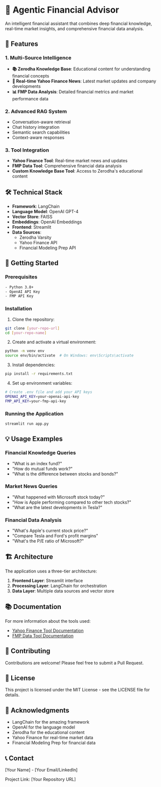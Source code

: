 # 🤖 Agentic Financial Advisor

An intelligent financial assistant that combines deep financial knowledge, real-time market insights, and comprehensive financial data analysis.

## 🌟 Features

### 1. Multi-Source Intelligence
- **📚 Zerodha Knowledge Base**: Educational content for understanding financial concepts
- **📰 Real-time Yahoo Finance News**: Latest market updates and company developments
- **📊 FMP Data Analysis**: Detailed financial metrics and market performance data

### 2. Advanced RAG System
- Conversation-aware retrieval
- Chat history integration
- Semantic search capabilities
- Context-aware responses

### 3. Tool Integration
- **Yahoo Finance Tool**: Real-time market news and updates
- **FMP Data Tool**: Comprehensive financial data analysis
- **Custom Knowledge Base Tool**: Access to Zerodha's educational content

## 🛠️ Technical Stack

- **Framework**: LangChain
- **Language Model**: OpenAI GPT-4
- **Vector Store**: FAISS
- **Embeddings**: OpenAI Embeddings
- **Frontend**: Streamlit
- **Data Sources**: 
  - Zerodha Varsity
  - Yahoo Finance API
  - Financial Modeling Prep API

## 🚀 Getting Started

### Prerequisites
```bash
- Python 3.8+
- OpenAI API Key
- FMP API Key
```

### Installation

1. Clone the repository:
```bash
git clone [your-repo-url]
cd [your-repo-name]
```

2. Create and activate a virtual environment:
```bash
python -m venv env
source env/bin/activate  # On Windows: env\Scripts\activate
```

3. Install dependencies:
```bash
pip install -r requirements.txt
```

4. Set up environment variables:
```bash
# Create .env file and add your API keys
OPENAI_API_KEY=your-openai-api-key
FMP_API_KEY=your-fmp-api-key
```

### Running the Application

```bash
streamlit run app.py
```

## 💡 Usage Examples

### Financial Knowledge Queries
- "What is an index fund?"
- "How do mutual funds work?"
- "What is the difference between stocks and bonds?"

### Market News Queries
- "What happened with Microsoft stock today?"
- "How is Apple performing compared to other tech stocks?"
- "What are the latest developments in Tesla?"

### Financial Data Analysis
- "What's Apple's current stock price?"
- "Compare Tesla and Ford's profit margins"
- "What's the P/E ratio of Microsoft?"

## 🏗️ Architecture

The application uses a three-tier architecture:
1. **Frontend Layer**: Streamlit interface
2. **Processing Layer**: LangChain for orchestration
3. **Data Layer**: Multiple data sources and vector store

## 📚 Documentation

For more information about the tools used:
- [Yahoo Finance Tool Documentation](https://python.langchain.com/docs/integrations/tools/yahoo_finance_news/)
- [FMP Data Tool Documentation](https://python.langchain.com/docs/integrations/tools/fmp-data/)

## 🤝 Contributing

Contributions are welcome! Please feel free to submit a Pull Request.

## 📄 License

This project is licensed under the MIT License - see the LICENSE file for details.

## 🙏 Acknowledgments

- LangChain for the amazing framework
- OpenAI for the language model
- Zerodha for the educational content
- Yahoo Finance for real-time market data
- Financial Modeling Prep for financial data

## 📞 Contact

[Your Name] - [Your Email/LinkedIn]

Project Link: [Your Repository URL]